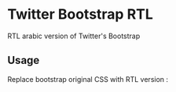 Twitter Bootstrap RTL
=====================

RTL arabic version of Twitter's Bootstrap

Usage
-----

Replace bootstrap original CSS with RTL version : 
	<link rel="stylesheet" href="bootstrap.rtl.css">
	<link rel="stylesheet" href="bootstrap-responsive.rtl.css">